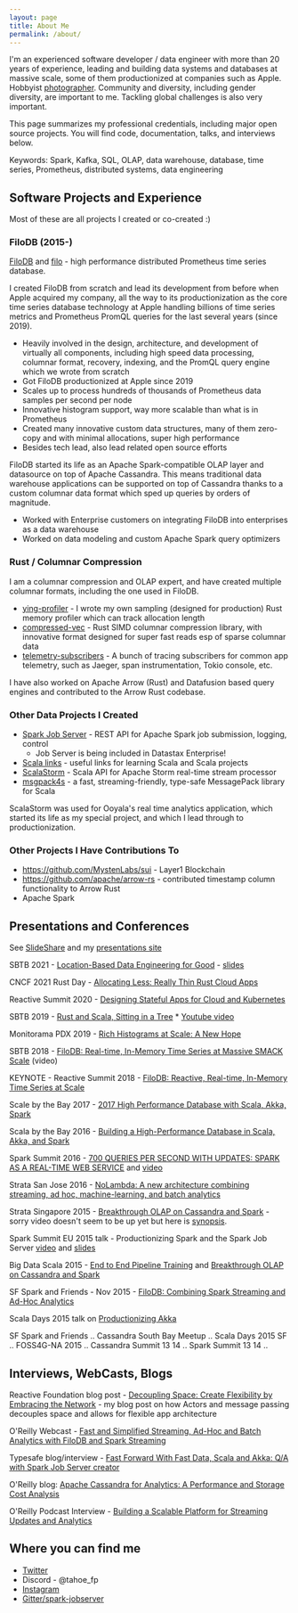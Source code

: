 ```yaml
---
layout: page
title: About Me
permalink: /about/
---
```


I'm an experienced software developer / data engineer with more than 20 years of experience, leading and building data systems and databases at massive scale, some of them productionized at companies such as Apple.
Hobbyist [photographer](https://www.instagram.com/platypus.arts/).  Community and diversity, including gender diversity, are important to me.
Tackling global challenges is also very important.

This page summarizes my professional credentials, including major open source projects.  You will find code, documentation, talks, and interviews below.

Keywords: Spark, Kafka, SQL, OLAP, data warehouse, database, time series, Prometheus, distributed systems, data engineering

## Software Projects and Experience

Most of these are all projects I created or co-created :)

### FiloDB (2015-)

[FiloDB](http://github.com/filodb/FiloDB) and [filo](http://github.com/velvia/filo) - high performance distributed Prometheus time series database.

I created FiloDB from scratch and lead its development from before when Apple acquired my company, all the way
to its productionization as the core time series database technology at Apple handling billions of time series
metrics and Prometheus PromQL queries for the last several years (since 2019).

- Heavily involved in the design, architecture, and development of virtually all components, including high speed data processing, columnar format, recovery, indexing, and the PromQL query engine which we wrote from scratch
- Got FiloDB productionized at Apple since 2019
- Scales up to process hundreds of thousands of Prometheus data samples per second per node
- Innovative histogram support, way more scalable than what is in Prometheus
- Created many innovative custom data structures, many of them zero-copy and with minimal allocations, super high performance
- Besides tech lead, also lead related open source efforts

FiloDB started its life as an Apache Spark-compatible OLAP layer and datasource on top of Apache Cassandra.  This means traditional data warehouse applications can be supported on top of Cassandra thanks to a custom columnar data format which sped up queries by orders of magnitude.
- Worked with Enterprise customers on integrating FiloDB into enterprises as a data warehouse
- Worked on data modeling and custom Apache Spark query optimizers

### Rust / Columnar Compression

I am a columnar compression and OLAP expert, and have created multiple columnar formats, including the one used in FiloDB.

* [ying-profiler](https://github.com/velvia/ying-profiler) - I wrote my own sampling (designed for production) Rust memory profiler which can track allocation length
* [compressed-vec](https://github.com/velvia/compressed-vec) - Rust SIMD columnar compression library, with innovative format designed for super fast reads esp of sparse columnar data
* [telemetry-subscribers](https://github.com/velvia/telemetry-subscribers) - A bunch of tracing subscribers for common app telemetry, such as Jaeger, span instrumentation, Tokio console, etc.

I have also worked on Apache Arrow (Rust) and Datafusion based query engines and contributed to the Arrow Rust codebase.

### Other Data Projects I Created

* [Spark Job Server](http://github.com/spark-jobserver/spark-jobserver) - REST API for Apache Spark job submission, logging, control
    * Job Server is being included in Datastax Enterprise!
* [Scala links](http://github.com/velvia/links) - useful links for learning Scala and Scala projects
* [ScalaStorm](http://github.com/velvia/ScalaStorm) - Scala API for Apache Storm real-time stream processor
* [msgpack4s](http://github.com/velvia/msgpack4s) - a fast, streaming-friendly, type-safe MessagePack library for Scala

ScalaStorm was used for Ooyala's real time analytics application, which started its life as my special project, and which I lead through to productionization.

### Other Projects I Have Contributions To

* https://github.com/MystenLabs/sui - Layer1 Blockchain
* https://github.com/apache/arrow-rs - contributed timestamp column functionality to Arrow Rust
* Apache Spark

## Presentations and Conferences

See [SlideShare](http://www.slideshare.net/evanchan2) and my [presentations site](http://velvia.github.io/presentations)

SBTB 2021 - [Location-Based Data Engineering for Good](https://www.youtube.com/watch?v=dzNDrxVNjLk) - [slides](http://velvia.github.io/presentations/2021-lbs-data-eng-for-good-pyspark/index.html#1)

CNCF 2021 Rust Day - [Allocating Less: Really Thin Rust Cloud Apps](http://velvia.github.io/presentations/2021-cncf-rustday-alloc-less/index.html)

Reactive Summit 2020 - [Designing Stateful Apps for Cloud and Kubernetes](https://www.slideshare.net/EvanChan2/designing-stateful-apps-for-cloud-and-kubernetes)

SBTB 2019 - [Rust and Scala, Sitting in a Tree](http://velvia.github.io/presentations/2019-sbtb-rust-scala/#1)
    * [Youtube video](https://www.youtube.com/watch?v=bKfkGYdg6zE)

Monitorama PDX 2019 - [Rich Histograms at Scale: A New Hope](https://www.slideshare.net/EvanChan2/histograms-at-scale-monitorama-2019)

SBTB 2018 - [FiloDB: Real-time, In-Memory Time Series at Massive SMACK Scale](https://www.youtube.com/watch?v=EkIZPZbMoNE) (video)

KEYNOTE - Reactive Summit 2018 - [FiloDB: Reactive, Real-time, In-Memory Time Series at Scale](https://www.slideshare.net/EvanChan2/filodb-reactive-realtime-inmemory-time-series-at-scale)

Scale by the Bay 2017 - [2017 High Performance Database with Scala, Akka, Spark](https://www.slideshare.net/EvanChan2/2017-high-performance-database-with-scala-akka-spark)

Scala by the Bay 2016 - [Building a High-Performance Database in Scala, Akka, and Spark](http://www.slideshare.net/EvanChan2/building-a-highperformance-database-with-scala-akka-and-spark)

Spark Summit 2016 - [700 QUERIES PER SECOND WITH UPDATES: SPARK AS A REAL-TIME WEB SERVICE](http://www.slideshare.net/SparkSummit/700-queries-per-second-with-updates-spark-as-a-realtime-web-service) and [video](https://youtu.be/nAX53vQy9AQ)

Strata San Jose 2016 - [NoLambda: A new architecture combining streaming, ad hoc, machine-learning, and batch analytics](http://conferences.oreilly.com/strata/hadoop-big-data-ca/public/schedule/detail/46818)

Strata Singapore 2015 - [Breakthrough OLAP on Cassandra and Spark](http://velvia.github.io/presentations/2015-breakthrough-olap-cass-spark) - sorry video doesn't seem to be up yet but here is [synopsis](http://conferences.oreilly.com/strata/big-data-conference-sg-2015/public/schedule/detail/44794).

Spark Summit EU 2015 talk - Productionizing Spark and the Spark Job Server [video](https://www.youtube.com/watch?v=kQGS_6TxfTk&list=PL-x35fyliRwi8TqkQ_dZjoNSkUWkcl01e&index=6) and [slides](https://t.co/bhKKfWgopt)

Big Data Scala 2015 - [End to End Pipeline Training](http://bit.ly/pipeline-slides) and [Breakthrough OLAP on Cassandra and Spark](http://velvia.github.io/presentations/2015-breakthrough-olap-cass-spark)

SF Spark and Friends - Nov 2015 - [FiloDB: Combining Spark Streaming and Ad-Hoc Analytics](http://velvia.github.io/presentations/2015-filodb-spark-streaming)

Scala Days 2015 talk on [Productionizing Akka](https://www.parleys.com/tutorial/akka-production-why-how)

SF Spark and Friends .. Cassandra South Bay Meetup .. Scala Days 2015 SF .. FOSS4G-NA 2015 .. Cassandra Summit 13 14 .. Spark Summit 13 14 ..

## Interviews, WebCasts, Blogs

Reactive Foundation blog post - [Decoupling Space: Create Flexibility by Embracing the Network](https://www.reactive.foundation/post/decouple-space-the-reactive-principles-explained) - my blog post on how Actors and message passing decouples space and allows for flexible app architecture

O'Reilly Webcast - [Fast and Simplified Streaming, Ad-Hoc and Batch Analytics with FiloDB and Spark Streaming](http://www.oreilly.com/pub/e/3652)

Typesafe blog/interview - [Fast Forward With Fast Data, Scala and Akka: Q/A with Spark Job Server creator](https://t.co/YUCdpUTqyg)

O'Reilly blog: [Apache Cassandra for Analytics: A Performance and Storage Cost Analysis](https://www.oreilly.com/ideas/apache-cassandra-for-analytics-a-performance-and-storage-analysis)

O'Reilly Podcast Interview - [Building a Scalable Platform for Streaming Updates and Analytics](https://www.oreilly.com/ideas/building-a-scalable-platform-for-streaming-updates-and-analytics)

## Where you can find me

* [Twitter](https://twitter.com/Evanfchan)
* Discord - @tahoe_fp
* [Instagram](https://instagram.com/platypus.arts)
* [Gitter/spark-jobserver](https://gitter.im/spark-jobserver/spark-jobserver)


